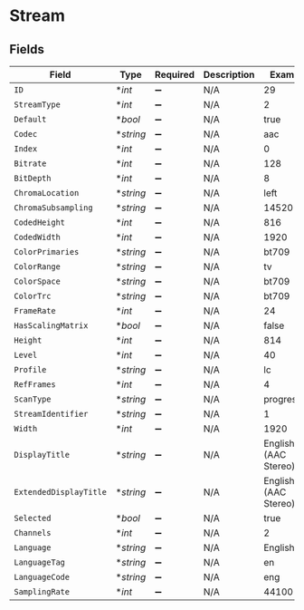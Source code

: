# Stream


## Fields

| Field                  | Type                   | Required               | Description            | Example                |
| ---------------------- | ---------------------- | ---------------------- | ---------------------- | ---------------------- |
| `ID`                   | **int*                 | :heavy_minus_sign:     | N/A                    | 29                     |
| `StreamType`           | **int*                 | :heavy_minus_sign:     | N/A                    | 2                      |
| `Default`              | **bool*                | :heavy_minus_sign:     | N/A                    | true                   |
| `Codec`                | **string*              | :heavy_minus_sign:     | N/A                    | aac                    |
| `Index`                | **int*                 | :heavy_minus_sign:     | N/A                    | 0                      |
| `Bitrate`              | **int*                 | :heavy_minus_sign:     | N/A                    | 128                    |
| `BitDepth`             | **int*                 | :heavy_minus_sign:     | N/A                    | 8                      |
| `ChromaLocation`       | **string*              | :heavy_minus_sign:     | N/A                    | left                   |
| `ChromaSubsampling`    | **string*              | :heavy_minus_sign:     | N/A                    | 14520                  |
| `CodedHeight`          | **int*                 | :heavy_minus_sign:     | N/A                    | 816                    |
| `CodedWidth`           | **int*                 | :heavy_minus_sign:     | N/A                    | 1920                   |
| `ColorPrimaries`       | **string*              | :heavy_minus_sign:     | N/A                    | bt709                  |
| `ColorRange`           | **string*              | :heavy_minus_sign:     | N/A                    | tv                     |
| `ColorSpace`           | **string*              | :heavy_minus_sign:     | N/A                    | bt709                  |
| `ColorTrc`             | **string*              | :heavy_minus_sign:     | N/A                    | bt709                  |
| `FrameRate`            | **int*                 | :heavy_minus_sign:     | N/A                    | 24                     |
| `HasScalingMatrix`     | **bool*                | :heavy_minus_sign:     | N/A                    | false                  |
| `Height`               | **int*                 | :heavy_minus_sign:     | N/A                    | 814                    |
| `Level`                | **int*                 | :heavy_minus_sign:     | N/A                    | 40                     |
| `Profile`              | **string*              | :heavy_minus_sign:     | N/A                    | lc                     |
| `RefFrames`            | **int*                 | :heavy_minus_sign:     | N/A                    | 4                      |
| `ScanType`             | **string*              | :heavy_minus_sign:     | N/A                    | progressive            |
| `StreamIdentifier`     | **string*              | :heavy_minus_sign:     | N/A                    | 1                      |
| `Width`                | **int*                 | :heavy_minus_sign:     | N/A                    | 1920                   |
| `DisplayTitle`         | **string*              | :heavy_minus_sign:     | N/A                    | English (AAC Stereo)   |
| `ExtendedDisplayTitle` | **string*              | :heavy_minus_sign:     | N/A                    | English (AAC Stereo)   |
| `Selected`             | **bool*                | :heavy_minus_sign:     | N/A                    | true                   |
| `Channels`             | **int*                 | :heavy_minus_sign:     | N/A                    | 2                      |
| `Language`             | **string*              | :heavy_minus_sign:     | N/A                    | English                |
| `LanguageTag`          | **string*              | :heavy_minus_sign:     | N/A                    | en                     |
| `LanguageCode`         | **string*              | :heavy_minus_sign:     | N/A                    | eng                    |
| `SamplingRate`         | **int*                 | :heavy_minus_sign:     | N/A                    | 44100                  |